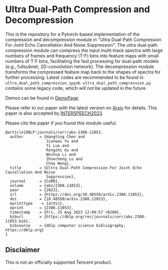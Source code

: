 # Ultra Dual-Path Compression and Decompression

This is the repository for a Pytorch-based implementation of the compression and decompression module in "Ultra Dual-Path Compression For Joint Echo Cancellation And Noise Suppression". The ultra dual-path compression module can compress the input multi-track spectra with large numbers of frames and frequency (T-F) bins into feature maps with small numbers of T-F bins, facilitating the fast processing for dual-path models (e.g., fullsubnet, 2D-convolution network). The decompression module transforms the compressed feature map back to the shapes of spectra for further processing. Latest codes are recommended to be found in `ultra_dual_path_compression.ipynb`. `ultra_dual_path_compression.py` contains some legacy code, which will not be updated in the future.

Demos can be found in [DemoPage](https://hangtingchen.github.io/ultra_dual_path_compression.github.io/).

Please refer to our paper with the latest version on [Arxiv](https://arxiv.org/abs/2308.11053) for details. This paper is also accepted by [INTERSPEECH2023](https://www.isca-speech.org/archive/interspeech_2023/chen23t_interspeech.html).

Please cite the paper if you found this module useful.
```
@article{DBLP:journals/corr/abs-2308-11053,
  author       = {Hangting Chen and
                  Jianwei Yu and
                  Yi Luo and
                  Rongzhi Gu and
                  Weihua Li and
                  Zhuocheng Lu and
                  Chao Weng},
  title        = {Ultra Dual-Path Compression For Joint Echo Cancellation And Noise
                  Suppression},
  journal      = {CoRR},
  volume       = {abs/2308.11053},
  year         = {2023},
  url          = {https://doi.org/10.48550/arXiv.2308.11053},
  doi          = {10.48550/arXiv.2308.11053},
  eprinttype    = {arXiv},
  eprint       = {2308.11053},
  timestamp    = {Fri, 25 Aug 2023 12:09:57 +0200},
  biburl       = {https://dblp.org/rec/journals/corr/abs-2308-11053.bib},
  bibsource    = {dblp computer science bibliography, https://dblp.org}
}
```

## Disclaimer
This is not an officially supported Tencent product.
